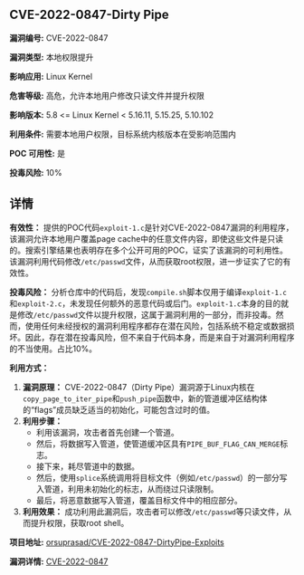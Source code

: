 ## CVE-2022-0847-Dirty Pipe

**漏洞编号:** CVE-2022-0847

**漏洞类型:** 本地权限提升

**影响应用:** Linux Kernel

**危害等级:** 高危，允许本地用户修改只读文件并提升权限

**影响版本:** 5.8 <= Linux Kernel < 5.16.11, 5.15.25, 5.10.102

**利用条件:** 需要本地用户权限，目标系统内核版本在受影响范围内

**POC 可用性:** 是

**投毒风险:** 10%

## 详情

**有效性：**
提供的POC代码`exploit-1.c`是针对CVE-2022-0847漏洞的利用程序，该漏洞允许本地用户覆盖page cache中的任意文件内容，即使这些文件是只读的。搜索引擎结果也表明存在多个公开可用的POC，证实了该漏洞的可利用性。该漏洞利用代码修改`/etc/passwd`文件，从而获取root权限，进一步证实了它的有效性。

**投毒风险：**
分析仓库中的代码后，发现`compile.sh`脚本仅用于编译`exploit-1.c`和`exploit-2.c`，未发现任何额外的恶意代码或后门。`exploit-1.c`本身的目的就是修改`/etc/passwd`文件以提升权限，这属于漏洞利用的一部分，而非投毒。然而，使用任何未经授权的漏洞利用程序都存在潜在风险，包括系统不稳定或数据损坏。因此，存在潜在投毒风险，但不来自于代码本身，而是来自于对漏洞利用程序的不当使用。占比10%。

**利用方式：**
1.  **漏洞原理：** CVE-2022-0847（Dirty Pipe）漏洞源于Linux内核在`copy_page_to_iter_pipe`和`push_pipe`函数中，新的管道缓冲区结构体的“flags”成员缺乏适当的初始化，可能包含过时的值。
2.  **利用步骤：**
    *   利用该漏洞，攻击者首先创建一个管道。
    *   然后，将数据写入管道，使管道缓冲区具有`PIPE_BUF_FLAG_CAN_MERGE`标志。
    *   接下来，耗尽管道中的数据。
    *   然后，使用`splice`系统调用将目标文件（例如`/etc/passwd`）的一部分写入管道，利用未初始化的标志，从而绕过只读限制。
    *   最后，将恶意数据写入管道，覆盖目标文件中的相应部分。
3.  **利用效果：**  成功利用此漏洞后，攻击者可以修改`/etc/passwd`等只读文件，从而提升权限，获取root shell。

**项目地址:** [orsuprasad/CVE-2022-0847-DirtyPipe-Exploits](https://github.com/orsuprasad/CVE-2022-0847-DirtyPipe-Exploits)

**漏洞详情:** [CVE-2022-0847](https://nvd.nist.gov/vuln/detail/CVE-2022-0847)